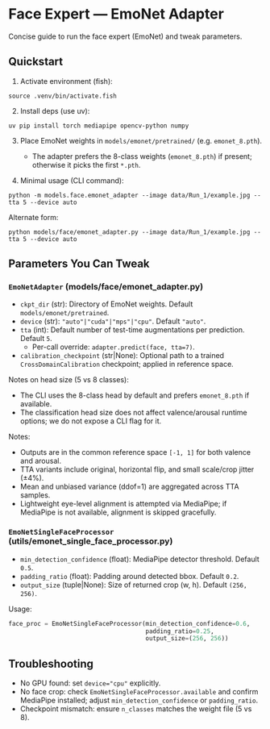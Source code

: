 # Face Expert — EmoNet Adapter

Concise guide to run the face expert (EmoNet) and tweak parameters.

## Quickstart

1) Activate environment (fish):

```
source .venv/bin/activate.fish
```

2) Install deps (use uv):

```
uv pip install torch mediapipe opencv-python numpy
```

3) Place EmoNet weights in `models/emonet/pretrained/` (e.g. `emonet_8.pth`).
   - The adapter prefers the 8-class weights (`emonet_8.pth`) if present; otherwise
     it picks the first `*.pth`.

4) Minimal usage (CLI command):

```
python -m models.face.emonet_adapter --image data/Run_1/example.jpg --tta 5 --device auto
```

Alternate form:

```
python models/face/emonet_adapter.py --image data/Run_1/example.jpg --tta 5 --device auto
```

## Parameters You Can Tweak

### `EmoNetAdapter` (models/face/emonet_adapter.py)

- `ckpt_dir` (str): Directory of EmoNet weights. Default `models/emonet/pretrained`.
- `device` (str): `"auto"|"cuda"|"mps"|"cpu"`. Default `"auto"`.
- `tta` (int): Default number of test-time augmentations per prediction. Default `5`.
  - Per-call override: `adapter.predict(face, tta=7)`.
- `calibration_checkpoint` (str|None): Optional path to a trained
  `CrossDomainCalibration` checkpoint; applied in reference space.

Notes on head size (5 vs 8 classes):
- The CLI uses the 8-class head by default and prefers `emonet_8.pth` if available.
- The classification head size does not affect valence/arousal runtime options; we do
  not expose a CLI flag for it.

Notes:
- Outputs are in the common reference space `[-1, 1]` for both valence and arousal.
- TTA variants include original, horizontal flip, and small scale/crop jitter (±4%).
- Mean and unbiased variance (ddof=1) are aggregated across TTA samples.
- Lightweight eye-level alignment is attempted via MediaPipe; if MediaPipe is not
  available, alignment is skipped gracefully.

### `EmoNetSingleFaceProcessor` (utils/emonet_single_face_processor.py)

- `min_detection_confidence` (float): MediaPipe detector threshold. Default `0.5`.
- `padding_ratio` (float): Padding around detected bbox. Default `0.2`.
- `output_size` (tuple|None): Size of returned crop (w, h). Default `(256, 256)`.

Usage:
```python
face_proc = EmoNetSingleFaceProcessor(min_detection_confidence=0.6,
                                      padding_ratio=0.25,
                                      output_size=(256, 256))
```

## Troubleshooting

- No GPU found: set `device="cpu"` explicitly.
- No face crop: check `EmoNetSingleFaceProcessor.available` and confirm MediaPipe
  installed; adjust `min_detection_confidence` or `padding_ratio`.
- Checkpoint mismatch: ensure `n_classes` matches the weight file (5 vs 8).
